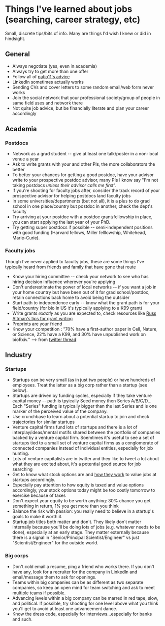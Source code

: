 # Things I've learned about jobs (searching, career strategy, etc)

Small, discrete tips/bits of info. Many are things I'd wish I knew or did in hindsight.

## General

* Always negotiate (yes, even in academia)
* Always try to get more than one offer
* Follow all of [patio11's advice](https://www.kalzumeus.com/)
* LinkedIn sometimes actually works
* Sending CVs and cover letters to some random email/web form never works
* Join the social network that your professional society/group of people in same field uses and network there
* Not quite job advice, but be financially literate and plan your career accordingly

## Academia

### Postdocs

* Network as a grad student -- give at least one talk/poster in a non-local venue a year
* Ask to write grants with your and other PIs, the more collaborators the better
* To better your chances for getting a good postdoc, have your advisor write to your prospective postdoc advisor, many PIs I know say "I'm not taking postdocs *unless their advisor calls me first*".
* If you're shooting for faculty jobs after, consider the track record of your prospective advisor for helping postdocs land faculty jobs
* In some universities/departments (but not all), it is a plus to do grad school in one place/country but postdoc in another, check the dept's faculty
* Try arriving at your postdoc with a postdoc grant/fellowship in place, you can start applying the last year of your PhD.
* Try getting super postdocs if possible -- semi-independent positions with good funding  (Harvard fellows, Miller felllowship, Whitehead, Marie-Curie).

### Faculty jobs

Though I've never applied to faculty jobs, these are some things I've typically heard from friends and family that have gone that route

* Know your hiring committee -- check your network to see who has hiring decision influence wherever you're applying
* Don't underestimate the power of local networks -- if you want a job in your home country but have been out of it for grad school/postdoc, retain connections back home to avoid being the outsider
* Start path to independence early -- know what the grant path is for your field/country (for bio in US it's typically applying to a K99 grant)
* Write grants *exactly* as you are expected to, check resources like [Russ Altman's tips for grant writing](http://bytesizebio.net/2012/07/19/ismb-2012-vignettes-pt-1-grant-writing-tips/)
* Preprints are your friend
* Know your competition : "70% have a first-author paper in Cell, Nature, or Science, 22% have a K99, and 30% have unpublished work on bioRxiv."  --> from [twitter thread](https://twitter.com/JSheltzer/status/1293234892063506433)

## Industry

### Startups

* Startups can be very small (as in just two people) or have hundreds of employees. Treat the latter as a big corp rather than a startup (see below).
* Startups are driven by funding cycles, especially if they take venture capital money -- path is tpyically Seed money then Series A/B/C/D... Each "Series" funding is typically bigger than the last Series and is one marker of the perceived value of the company.
* Use crunchbase to learn about a potential startup to join and check trajectories for similar startups
* Venture capital firms fund lots of startups and there is a lot of interplay/ideas/mental motifs shared between the portfolio of companies backed by a venture capital firm. Soemtimes it's useful to see a set of startups tied to a small set of venture capital firms as a conglomerate of connected companies instead of individual entities, especially for job hunting.
* Lots of venture capitalists are in twitter and they like to tweet a lot about what they are excited about, it's a potential good source for job searching
* Get to know what stock options are and [how they work](https://carta.com/blog/value-equity-offer-startup-equity-calculator/) to value jobs at startups accordingly.
* Especially pay attention to how equity is taxed and value options accordingly, your stock options today might be too costly tomorrow to exercise because of taxes
* Don't expect your equity to be worth anything: 30% chance you get something in return, 1% you get more than you think
* Balance the risk with passion: you really need to believe in a startup's goals to make it worth it.
* Startup job titles both matter and don't. They likely don't matter internally because you'll be doing lots of jobs (e.g. whatever needs to be done), especially at an early stage. They matter externally because there is a signal in "Senior/Principal Scientist/Engineer" vs just "Scientist/Engineer" for the outside world.

### Big corps

* Don't cold email a resume, ping a friend who works there. If you don't have any, look for a recruiter for the company in LinkedIn and email/message them to ask for openings.
* Teams within big companies can be as different as two separate companies, so keep an open mind for team switching and ask to meet multiple teams if possible.
* Advancing levels within a big company can be marred in red tape, slow, and political. If possible, try shooting for one level above what you think you'll get to avoid at least one advancement dance.
* Know the dress code, especially for interviews...especially for banks and such.

